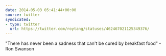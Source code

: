```yaml
---
date: 2014-05-03 05:41:44+00:00
source: twitter
syndicated:
- type: twitter
  url: https://twitter.com/roytang/statuses/462467021125349376/
---
```


"There has never been a sadness that can't be cured by breakfast food" - Ron Swanson